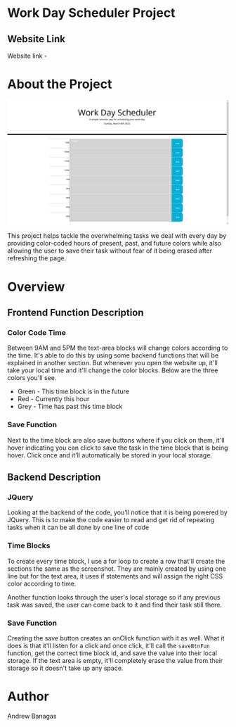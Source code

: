 # Work Day Scheduler Project

## Website Link

Website link -

# About the Project

![ScreenShot](workDayScreenShot.png)

This project helps tackle the overwhelming tasks we deal with every day by providing color-coded hours of present, past, and future colors while also allowing the user to save their task without fear of it being erased after refreshing the page.

# Overview

## Frontend Function Description

### Color Code Time

Between 9AM and 5PM the text-area blocks will change colors according to the time. It's able to do this by using some backend functions that will be explained in another section. But whenever you open the website up, it'll take your local time and it'll change the color blocks. Below are the three colors you'll see.

- Green - This time block is in the future
- Red - Currently this hour
- Grey - Time has past this time block

### Save Function

Next to the time block are also save buttons where if you click on them, it'll hover indicating you can click to save the task in the time block that is being hover. Click once and it'll automatically be stored in your local storage.

## Backend Description

### JQuery

Looking at the backend of the code, you'll notice that it is being powered by JQuery. This is to make the code easier to read and get rid of repeating tasks when it can be all done by one line of code

### Time Blocks

To create every time block, I use a for loop to create a row that'll create the sections the same as the screenshot. They are mainly created by using one line but for the text area, it uses if statements and will assign the right CSS color according to time.

Another function looks through the user's local storage so if any previous task was saved, the user can come back to it and find their task still there.

### Save Function

Creating the save button creates an onClick function with it as well. What it does is that it'll listen for a click and once click, it'll call the `saveBtnFun` function, get the correct time block id, and save the value into their local storage. If the text area is empty, it'll completely erase the value from their storage so it doesn't take up any space.

# Author

Andrew Banagas
